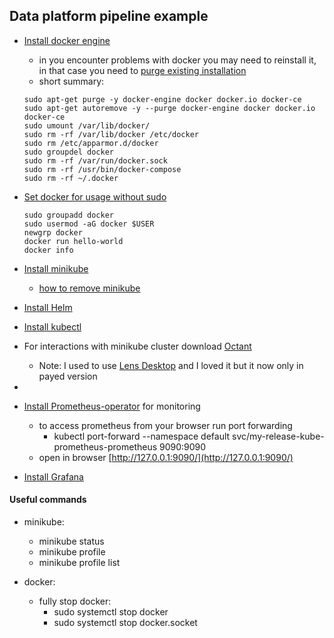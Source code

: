 ## Data platform pipeline example

* [Install docker engine](https://docs.docker.com/engine/install/ubuntu/)
    - in you encounter problems with docker you may need to reinstall it, in that case you need to [purge existing installation](https://askubuntu.com/questions/935569/how-to-completely-uninstall-docker)
    - short summary:
    ```
    sudo apt-get purge -y docker-engine docker docker.io docker-ce
    sudo apt-get autoremove -y --purge docker-engine docker docker.io docker-ce
    sudo umount /var/lib/docker/
    sudo rm -rf /var/lib/docker /etc/docker
    sudo rm /etc/apparmor.d/docker
    sudo groupdel docker
    sudo rm -rf /var/run/docker.sock
    sudo rm -rf /usr/bin/docker-compose
    sudo rm -rf ~/.docker
    ```
* [Set docker for usage without sudo](https://docs.docker.com/engine/install/linux-postinstall/)
    ```
    sudo groupadd docker
    sudo usermod -aG docker $USER
    newgrp docker
    docker run hello-world
    docker info
    ```

* [Install minikube](https://minikube.sigs.k8s.io/docs/start/)
    - [how to remove minikube](https://stackoverflow.com/questions/66016567/how-to-uninstall-minikube-from-ubuntu-i-get-an-unable-to-load-cached-images-e)

* [Install Helm](https://helm.sh/docs/intro/install/)

* [Install kubectl](https://kubernetes.io/docs/tasks/tools/install-kubectl-linux/)
* For interactions with minikube cluster download [Octant](https://octant.dev/)
    - Note: I used to use [Lens Desktop](https://k8slens.dev) and I loved it but it now only in payed version
*

* [Install Prometheus-operator](https://bitnami.com/stack/prometheus-operator/helm) for monitoring
    - to access prometheus from your browser run port forwarding
        - kubectl port-forward --namespace default svc/my-release-kube-prometheus-prometheus 9090:9090
    - open in browser [http://127.0.0.1:9090/](http://127.0.0.1:9090/)
* [Install Grafana](https://bitnami.com/stack/grafana/helm)




#### Useful commands

* minikube:
    - minikube status
    - minikube profile
    - minikube profile list

* docker:
    - fully stop docker:
        - sudo systemctl stop docker
        - sudo systemctl stop docker.socket